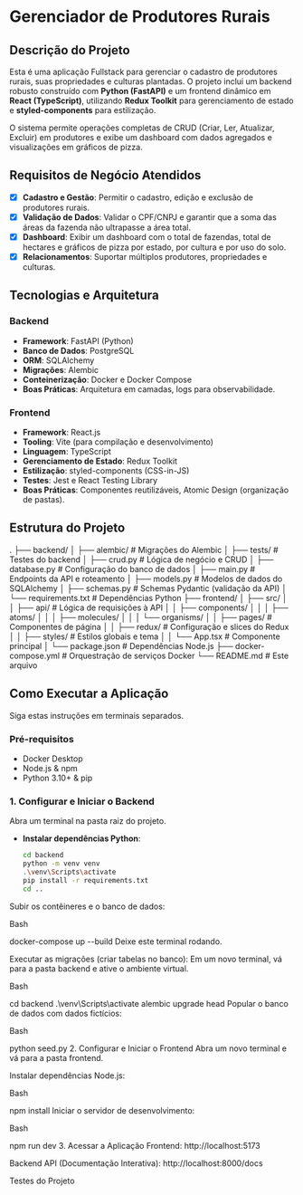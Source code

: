 # Gerenciador de Produtores Rurais

## Descrição do Projeto
Esta é uma aplicação Fullstack para gerenciar o cadastro de produtores rurais, suas propriedades e culturas plantadas. O projeto inclui um backend robusto construído com **Python (FastAPI)** e um frontend dinâmico em **React (TypeScript)**, utilizando **Redux Toolkit** para gerenciamento de estado e **styled-components** para estilização.

O sistema permite operações completas de CRUD (Criar, Ler, Atualizar, Excluir) em produtores e exibe um dashboard com dados agregados e visualizações em gráficos de pizza.

## Requisitos de Negócio Atendidos
- [x] **Cadastro e Gestão**: Permitir o cadastro, edição e exclusão de produtores rurais.
- [x] **Validação de Dados**: Validar o CPF/CNPJ e garantir que a soma das áreas da fazenda não ultrapasse a área total.
- [x] **Dashboard**: Exibir um dashboard com o total de fazendas, total de hectares e gráficos de pizza por estado, por cultura e por uso do solo.
- [x] **Relacionamentos**: Suportar múltiplos produtores, propriedades e culturas.

## Tecnologias e Arquitetura
### Backend
- **Framework**: FastAPI (Python)
- **Banco de Dados**: PostgreSQL
- **ORM**: SQLAlchemy
- **Migrações**: Alembic
- **Conteinerização**: Docker e Docker Compose
- **Boas Práticas**: Arquitetura em camadas, logs para observabilidade.

### Frontend
- **Framework**: React.js
- **Tooling**: Vite (para compilação e desenvolvimento)
- **Linguagem**: TypeScript
- **Gerenciamento de Estado**: Redux Toolkit
- **Estilização**: styled-components (CSS-in-JS)
- **Testes**: Jest e React Testing Library
- **Boas Práticas**: Componentes reutilizáveis, Atomic Design (organização de pastas).

## Estrutura do Projeto

.
├── backend/
│   ├── alembic/              # Migrações do Alembic
│   ├── tests/                # Testes do backend
│   ├── crud.py               # Lógica de negócio e CRUD
│   ├── database.py           # Configuração do banco de dados
│   ├── main.py               # Endpoints da API e roteamento
│   ├── models.py             # Modelos de dados do SQLAlchemy
│   ├── schemas.py            # Schemas Pydantic (validação da API)
│   └── requirements.txt      # Dependências Python
├── frontend/
│   ├── src/
│   │   ├── api/              # Lógica de requisições à API
│   │   ├── components/
│   │   │   ├── atoms/
│   │   │   ├── molecules/
│   │   │   └── organisms/
│   │   ├── pages/            # Componentes de página
│   │   ├── redux/            # Configuração e slices do Redux
│   │   ├── styles/           # Estilos globais e tema
│   │   └── App.tsx           # Componente principal
│   └── package.json          # Dependências Node.js
├── docker-compose.yml        # Orquestração de serviços Docker
└── README.md                 # Este arquivo


## Como Executar a Aplicação
Siga estas instruções em terminais separados.

### Pré-requisitos
- Docker Desktop
- Node.js & npm
- Python 3.10+ & pip

### 1. Configurar e Iniciar o Backend
Abra um terminal na pasta raiz do projeto.

- **Instalar dependências Python**:
  ```bash
  cd backend
  python -m venv venv
  .\venv\Scripts\activate
  pip install -r requirements.txt
  cd ..
Subir os contêineres e o banco de dados:

Bash

docker-compose up --build
Deixe este terminal rodando.

Executar as migrações (criar tabelas no banco):
Em um novo terminal, vá para a pasta backend e ative o ambiente virtual.

Bash

cd backend
.\venv\Scripts\activate
alembic upgrade head
Popular o banco de dados com dados fictícios:

Bash

python seed.py
2. Configurar e Iniciar o Frontend
Abra um novo terminal e vá para a pasta frontend.

Instalar dependências Node.js:

Bash

npm install
Iniciar o servidor de desenvolvimento:

Bash

npm run dev
3. Acessar a Aplicação
Frontend: http://localhost:5173

Backend API (Documentação Interativa): http://localhost:8000/docs

Testes do Projeto
